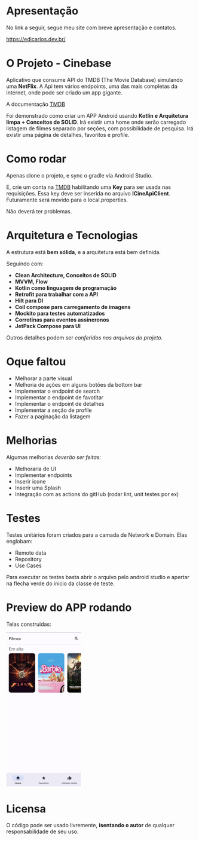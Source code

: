 # Apresentação
No link a seguir, segue meu site com breve apresentação e contatos.

https://edicarlos.dev.br/
# O Projeto - Cinebase
Aplicativo que consume API do TMDB (The Movie Database) simulando uma **NetFlix**.
A Api tem vários endpoints, uma das mais completas da internet, onde pode ser criado um app gigante.  

A documentação [TMDB](https://developer.themoviedb.org/reference/intro/getting-started)

Foi demonstrado como criar um APP Android usando **Kotlin e Arquitetura limpa + Conceitos de SOLID**.
Irá existir uma home onde serão carregado listagem de filmes separado por seções, com possibilidade de pesquisa.
Irá existir uma página de detalhes, favoritos e profile.

# Como rodar
Apenas clone o projeto, e sync o gradle via Android Studio.

E, crie um conta na [TMDB](https://developer.themoviedb.org/) habilitando uma **Key** para ser usada nas requisições.
Essa key deve ser inserida no arquivo **ICineApiClient**. Futuramente será movido para o local.properties.

Não deverá ter problemas.
# Arquitetura e Tecnologias
A estrutura está **bem sólida**, e a arquitetura está bem definida.

Seguindo com:
- **Clean Architecture, Conceitos de SOLID**
- **MVVM, Flow**
- **Kotlin como linguagem de programação**
- **Retrofit para trabalhar com a API**
- **Hilt para DI**
- **Coil compose para carregamento de imagens**
- **Mockito para testes automatizados**
- **Corrotinas para eventos assincronos**
- **JetPack Compose para UI**

Outros detalhes podem ser _conferidos nos arquivos do projeto._ 
# Oque faltou
- Melhorar a parte visual
- Melhoria de ações em alguns botões da bottom bar
- Implementar o endpoint de search
- Implementar o endpoint de favotitar
- Implementar o endpoint de detalhes
- Implementar a seção de profile
- Fazer a paginação da listagem

# Melhorias
Algumas melhorias _deverão ser feitas:_

- Melhoraria de UI
- Implementar endpoints
- Inserir icone
- Inserir uma Splash
- Integração com as actions do gitHub (rodar lint, unit testes por ex)

# Testes
Testes unitários foram criados para a camada de Network e Domain. Elas englobam:
- Remote data
- Repository
- Use Cases

Para executar os testes basta abrir o arquivo pelo android studio e apertar na flecha verde do inicio da classe de teste.

# Preview do APP rodando
Telas construidas:

<p float="left">

 <img src="https://github.com/edicarlos10/cinebase/blob/master/app/src/main/java/com/example/cinebase/img/1.png" width="200" />

</p>


# Licensa
O código pode ser usado livremente, **isentando o autor** de qualquer responsabilidade de seu uso.
